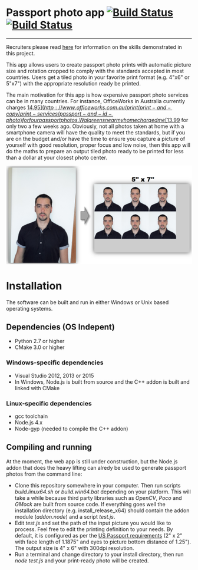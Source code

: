 # Passport photo app [![Build Status](https://travis-ci.org/dpar39/ppp.svg?branch=master)](https://travis-ci.org/dpar39/ppp) [![Build Status](https://ci.appveyor.com/api/projects/status/oun48n5bfyilpg474d3j?svg=true)](https://ci.appveyor.com/project/dpar39/ppp)

---  

Recruiters please read [here](https://github.com/dpar39/ppp/wiki/Recruiters-README) for information on the skills demonstrated in this project.

This app allows users to create passport photo prints with automatic picture size and rotation cropped to comply with the standards accepted in most countries. Users get a tiled photo in your favorite print format (e.g. 4"x6" or 5"x7") with the appropriate resolution ready be printed.

The main motivation for this app is how expensive passport photo services can be in many countries. For instance, OfficeWorks in Australia currently charges [$14.95](http://www.officeworks.com.au/print/print-and-copy/print-services/passport-and-id-photo) for four passport photos. Walgreens near my home charged me [$13.99](https://photo.walgreens.com/walgreens/pdpsdpitems/type=passport_photos) for only two a few weeks ago. Obviously, not all photos taken at home with a smartphone camera will have the quality to meet the standards, but if you are on the budget and/or have the time to ensure you capture a picture of yourself with good resolution, proper focus and low noise, then this app will do the maths to prepare an output tiled photo ready to be printed for less than a dollar at your closest photo center.

![alt text](model/operation-principle.png "Operation Principle")

# Installation
The software can be built and run in either Windows or Unix based operating systems.

## Dependencies (OS Indepent)
- Python 2.7 or higher
- CMake 3.0 or higher

### Windows-specific dependencies
- Visual Studio 2012, 2013 or 2015
- In Windows, Node.js is built from source and the C++ addon is built and linked with CMake

### Linux-specific dependencies
- gcc toolchain
- Node.js 4.x
- Node-gyp (needed to compile the C++ addon)

## Compiling and running
At the moment, the web app is still under construction, but the Node.js addon that does the heavy lifting can alredy be used to generate passport photos from the command line:

- Clone this repository somewhere in your computer. Then run scripts _build.linux64.sh_ or _build.win64.bat_ depending on your platform. This will take a while because third party libraries such as _OpenCV_, _Poco_ and _GMock_ are built from source code. If everything goes well the installation directory (e.g. install_release_x64) should contain the addon module (_addon.node_) and a script _test.js_.
- Edit _test.js_ and set the path of the input picture you would like to process. Feel free to edit the printing definition to your needs. By default, it is configured as per the [US Passport requirements](https://travel.state.gov/content/passports/en/passports/photos/photos.html) (2" x 2" with face length of 1.1875" and eyes to picture bottom distance of 1.25"). The output size is 4" x 6" with 300dpi resolution.
- Run a terminal and change directory to your install directory, then run _node_ _test.js_ and your print-ready photo will be created.

